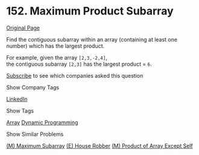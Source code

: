 # 152. Maximum Product Subarray

[Original Page](https://leetcode.com/problems/maximum-product-subarray/)

Find the contiguous subarray within an array (containing at least one number) which has the largest product.

For example, given the array `[2,3,-2,4]`,  
the contiguous subarray `[2,3]` has the largest product = `6`.

<div>

[Subscribe](/subscribe/) to see which companies asked this question

</div>

<div>

<div id="company_tags" class="btn btn-xs btn-warning">Show Company Tags</div>

<span class="hidebutton">[LinkedIn](/company/linkedin/)</span></div>

<div>

<div id="tags" class="btn btn-xs btn-warning">Show Tags</div>

<span class="hidebutton">[Array](/tag/array/) [Dynamic Programming](/tag/dynamic-programming/)</span></div>

<div>

<div id="similar" class="btn btn-xs btn-warning">Show Similar Problems</div>

<span class="hidebutton">[(M) Maximum Subarray](/problems/maximum-subarray/) [(E) House Robber](/problems/house-robber/) [(M) Product of Array Except Self](/problems/product-of-array-except-self/)</span></div>